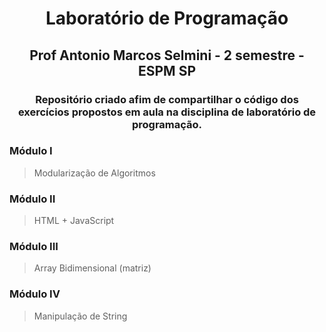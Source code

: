 <h1 align="center", color:red>Laboratório de Programação</h1>
 
<h2 align="center">Prof Antonio Marcos Selmini - 2 semestre - ESPM SP</h2>

<h3 align="center">Repositório criado afim de compartilhar o código dos exercícios propostos em aula na disciplina de laboratório de programação.</h3>

### Módulo I

>Modularização de Algoritmos

### Módulo II

>HTML + JavaScript

### Módulo III

>Array Bidimensional (matriz)

### Módulo IV

>Manipulação de String
